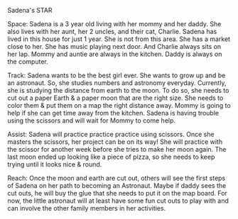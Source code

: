 Sadena's STAR

Space: Sadena is a 3 year old living with her mommy and her daddy.  She also lives with her aunt, her 2 uncles, and their cat, Charlie. Sadena has lived in this house for just 1 year. She is not from this area. She has a market close to her. She has music playing next door. And Charlie always sits on her lap.  Mommy and auntie are always in the kitchen. Daddy is always on the computer.

Track: Sadena wants to be the best girl ever. She wants to grow up and be an astronaut.  So, she studies numbers and astronomy everyday. Currently, she is studying the distance from earth to the moon. To do so, she needs to cut out a paper Earth & a paper moon that are the right size.  She needs to color them & put them on a map the right distance away. Mommy is going to help if she can get time away from the kitchen. Sadena is having trouble using the scissors and will wait for Mommy to come help.

Assist: Sadena will practice practice practice using scissors.  Once she masters the scissors, her project can be on its way!  She will practice with the scissor for another week before she tries to make her moon again.  The last moon ended up looking like a piece of pizza, so she needs to keep trying until it looks nice & round.

Reach: Once the moon and earth are cut out, others will see the first steps of Sadena on her path to becoming an Astronaut.  Maybe if daddy sees the cut outs, he will buy the glue that she needs to put it on the map board.  For now, the little astronaut will at least have some fun cut outs to play with and can involve the other family members in her activities.
